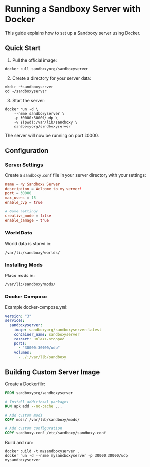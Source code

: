 # Running a Sandboxy Server with Docker

This guide explains how to set up a Sandboxy server using Docker.

## Quick Start

1. Pull the official image:
```
docker pull sandboxyorg/sandboxyserver
```

2. Create a directory for your server data:
```
mkdir ~/sandboxyserver
cd ~/sandboxyserver
```

3. Start the server:
```
docker run -d \
    --name sandboxyserver \
    -p 30000:30000/udp \
    -v $(pwd):/var/lib/sandboxy \
    sandboxyorg/sandboxyserver
```

The server will now be running on port 30000.

## Configuration

### Server Settings

Create a `sandboxy.conf` file in your server directory with your settings:

```conf
name = My Sandboxy Server
description = Welcome to my server!
port = 30000
max_users = 15
enable_pvp = true

# Game settings
creative_mode = false
enable_damage = true
```

### World Data

World data is stored in:
```
/var/lib/sandboxy/worlds/
```

### Installing Mods

Place mods in:
```
/var/lib/sandboxy/mods/
```

### Docker Compose

Example docker-compose.yml:

```yaml
version: "3"
services:
  sandboxyserver:
    image: sandboxyorg/sandboxyserver:latest
    container_name: sandboxyserver
    restart: unless-stopped
    ports:
      - "30000:30000/udp"
    volumes:
      - ./:/var/lib/sandboxy
```

## Building Custom Server Image

Create a Dockerfile:

```dockerfile
FROM sandboxyorg/sandboxyserver

# Install additional packages
RUN apk add --no-cache ...

# Add custom mods
COPY mods/ /var/lib/sandboxy/mods/

# Add custom configuration
COPY sandboxy.conf /etc/sandboxy/sandboxy.conf
```

Build and run:
```
docker build -t mysandboxyserver .
docker run -d --name mysandboxyserver -p 30000:30000/udp mysandboxyserver
```
